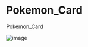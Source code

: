 # Pokemon_Card
 Pokemon_Card

 ![image](https://github.com/user-attachments/assets/7a55ebd9-e571-4818-afcf-6f02ae15db42)

